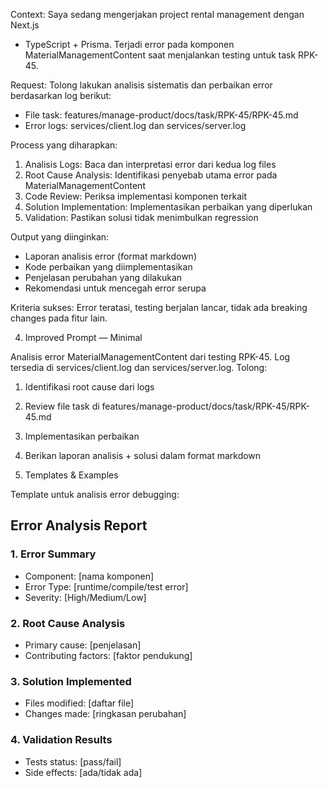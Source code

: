 Context: Saya sedang mengerjakan project rental management dengan Next.js

- TypeScript + Prisma. Terjadi error pada komponen
  MaterialManagementContent saat menjalankan testing untuk task RPK-45.

Request: Tolong lakukan analisis sistematis dan perbaikan error
berdasarkan log berikut:

- File task: features/manage-product/docs/task/RPK-45/RPK-45.md
- Error logs: services/client.log dan services/server.log

Process yang diharapkan:

1. Analisis Logs: Baca dan interpretasi error dari kedua log files
2. Root Cause Analysis: Identifikasi penyebab utama error pada
   MaterialManagementContent
3. Code Review: Periksa implementasi komponen terkait
4. Solution Implementation: Implementasikan perbaikan yang diperlukan
5. Validation: Pastikan solusi tidak menimbulkan regression

Output yang diinginkan:

- Laporan analisis error (format markdown)
- Kode perbaikan yang diimplementasikan
- Penjelasan perubahan yang dilakukan
- Rekomendasi untuk mencegah error serupa

Kriteria sukses: Error teratasi, testing berjalan lancar, tidak ada
breaking changes pada fitur lain.

4. Improved Prompt — Minimal

Analisis error MaterialManagementContent dari testing RPK-45. Log
tersedia di services/client.log dan services/server.log. Tolong:

1. Identifikasi root cause dari logs
2. Review file task di features/manage-product/docs/task/RPK-45/RPK-45.md
3. Implementasikan perbaikan
4. Berikan laporan analisis + solusi dalam format markdown

5. Templates & Examples

Template untuk analisis error debugging:

## Error Analysis Report

### 1. Error Summary

- Component: [nama komponen]
- Error Type: [runtime/compile/test error]
- Severity: [High/Medium/Low]

### 2. Root Cause Analysis

- Primary cause: [penjelasan]
- Contributing factors: [faktor pendukung]

### 3. Solution Implemented

- Files modified: [daftar file]
- Changes made: [ringkasan perubahan]

### 4. Validation Results

- Tests status: [pass/fail]
- Side effects: [ada/tidak ada]
